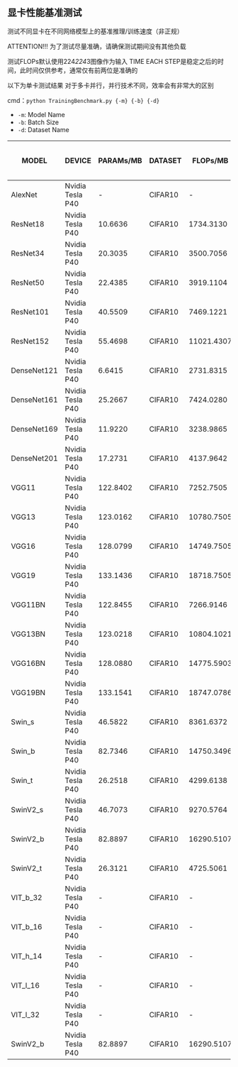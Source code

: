 ## 显卡性能基准测试

测试不同显卡在不同网络模型上的基准推理/训练速度（非正规）

ATTENTION!!! 为了测试尽量准确，请确保测试期间没有其他负载

测试FLOPs默认使用224*224*3图像作为输入
TIME EACH STEP是稳定之后的时间，此时间仅供参考，通常仅有前两位是准确的

以下为单卡测试结果
对于多卡并行，并行技术不同，效率会有非常大的区别

cmd：```python TrainingBenchmark.py {-m} {-b} {-d}```
* ```-m```: Model Name
* ```-b```: Batch Size
* ```-d```: Dataset Name

| MODEL       | DEVICE           | PARAMs/MB | DATASET | FLOPs/MB   | BATCH_SIZE | TIME EACH STEP / s | TIME EACH EPOCH / s |
|-------------|------------------|-----------|---------|------------|------------|--------------------|---------------------|
| AlexNet     | Nvidia Tesla P40 | -         | CIFAR10 | -          | -          | -                  | -                   |
| ResNet18    | Nvidia Tesla P40 | 10.6636   | CIFAR10 | 1734.3130  | 64         | 0.0191             | 24.8226             |
| ResNet34    | Nvidia Tesla P40 | 20.3035   | CIFAR10 | 3500.7056  | 64         | 0.0318             | 35.5037             |
| ResNet50    | Nvidia Tesla P40 | 22.4385   | CIFAR10 | 3919.1104  | 64         | 0.0447             | 45.8988             |
| ResNet101   | Nvidia Tesla P40 | 40.5509   | CIFAR10 | 7469.1221  | 64         | 0.0899             | 82.5451             |
| ResNet152   | Nvidia Tesla P40 | 55.4698   | CIFAR10 | 11021.4307 | 64         | 0.1298             | 115.3972            |
| DenseNet121 | Nvidia Tesla P40 | 6.6415    | CIFAR10 | 2731.8315  | 64         | 0.0975             | 88.6472             |
| DenseNet161 | Nvidia Tesla P40 | 25.2667   | CIFAR10 | 7424.0280  | 64         | 0.1343             | 119.2757            |
| DenseNet169 | Nvidia Tesla P40 | 11.9220   | CIFAR10 | 3238.9865  | 64         | 0.1402             | 123.6701            |
| DenseNet201 | Nvidia Tesla P40 | 17.2731   | CIFAR10 | 4137.9642  | 64         | 0.1718             | 149.2157            |
| VGG11       | Nvidia Tesla P40 | 122.8402  | CIFAR10 | 7252.7505  | 64         | 0.0441             | 45.1731             |
| VGG13       | Nvidia Tesla P40 | 123.0162  | CIFAR10 | 10780.7505 | 64         | 0.0495             | 49.6735             |
| VGG16       | Nvidia Tesla P40 | 128.0799  | CIFAR10 | 14749.7505 | 64         | 0.0549             | 54.0986             |
| VGG19       | Nvidia Tesla P40 | 133.1436  | CIFAR10 | 18718.7505 | 64         | 0.0600             | 58.5536             |
| VGG11BN     | Nvidia Tesla P40 | 122.8455  | CIFAR10 | 7266.9146  | 64         | 0.0454             | 45.8868             |
| VGG13BN     | Nvidia Tesla P40 | 123.0218  | CIFAR10 | 10804.1021 | 64         | 0.0518             | 51.6268             |
| VGG16BN     | Nvidia Tesla P40 | 128.0880  | CIFAR10 | 14775.5903 | 64         | 0.0570             | 55.9433             |
| VGG19BN     | Nvidia Tesla P40 | 133.1541  | CIFAR10 | 18747.0786 | 64         | 0.0630             | 60.8881             |
| Swin_s      | Nvidia Tesla P40 | 46.5822   | CIFAR10 | 8361.6372  | 64         | 0.1294             | 115.8975            |
| Swin_b      | Nvidia Tesla P40 | 82.7346   | CIFAR10 | 14750.3496 | 64         | 0.1830             | 159.9713            |
| Swin_t      | Nvidia Tesla P40 | 26.2518   | CIFAR10 | 4299.6138  | 64         | 0.0672             | 65.0438             |
| SwinV2_s    | Nvidia Tesla P40 | 46.7073   | CIFAR10 | 9270.5764  | 64         | 0.1933             | 168.2630            |
| SwinV2_b    | Nvidia Tesla P40 | 82.8897   | CIFAR10 | 16290.5107 | 64         | 0.2703             | 231.5499            |
| SwinV2_t    | Nvidia Tesla P40 | 26.3121   | CIFAR10 | 4725.5061  | 64         | 0.0973             | 89.5362             |
| VIT_b_32    | Nvidia Tesla P40 | -         | CIFAR10 | -          | -          | -                  | -                   |
| VIT_b_16    | Nvidia Tesla P40 | -         | CIFAR10 | -          | -          | -                  | -                   |
| VIT_h_14    | Nvidia Tesla P40 | -         | CIFAR10 | -          | -          | -                  | -                   |
| VIT_l_16    | Nvidia Tesla P40 | -         | CIFAR10 | -          | -          | -                  | -                   |
| VIT_l_32    | Nvidia Tesla P40 | -         | CIFAR10 | -          | -          | -                  | -                   |
| SwinV2_b    | Nvidia Tesla P40 | 82.8897   | CIFAR10 | 16290.5107 | 128        | 0.4749             | 204.8639            |
